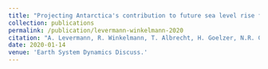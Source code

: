 ```yaml
---
title: "Projecting Antarctica's contribution to future sea level rise from basal ice-shelf melt using linear response functions of 16 ice sheet models (LARMIP-2)"
collection: publications
permalink: /publication/levermann-winkelmann-2020
citation: "A. Levermann, R. Winkelmann, T. Albrecht, H. Goelzer, N.R. Golledge, R. Greve, P. Huybrechts, J. Jordan, G. Leguy, D. Martin, M. Morlighem, F. Pattyn, D. Pollard, A. Quiquet, C. Rodehacke, H. Seroussi, J. Sutter, T. Zhang, J. Van Breedan, R. Calov, R. DeConto, Ch. Dumas, <b>J. Garbe</b>, G.H. Gudmundsson, M.J. Hoffman, A. Humbert, T. Kleiner, W. Lipscomb, M. Meinshausen, E. Ng, S.M.J. Nowicki, M. Perego, S.F. Price, F. Saito, N.J. Schlegel, S. Sun, R.S.W. van de Wal: <i>&quot;Projecting Antarctica's contribution to future sea level rise from basal ice-shelf melt using linear response functions of 16 ice sheet models (LARMIP-2)&quot;</i>, Earth System Dynamics Discuss., accepted (2020). DOI: <a href='https://doi.org/10.5194/esd-2019-23'>10.5194/esd-2019-23</a>"
date: 2020-01-14
venue: 'Earth System Dynamics Discuss.'
---
```


<!-- ## Abstract
The sea level contribution of the Antarctic ice sheet constitutes a large uncertainty in future sea level projections. Here we apply a linear response theory approach to 16 state-of-the-art ice sheet models to estimate the Antarctic ice sheet contribution from basal ice shelf melting within the 21st century. The purpose of this computation is to estimate the uncertainty that arises from large uncertainty in the external forcing that future warming may exert onto the ice sheet. While ice shelf melting is considered to be a major if not the largest perturbation of the ice sheet's flow into the ocean, the approach is neglecting a number of processes such as surface mass balance related contributions and mechanisms. In assuming linear response theory, we are able to capture complex temporal responses of the ice sheets, but we neglect any dampening or self-amplifying processes. This is particularly relevant in situations where an instability is dominating the ice loss. Results obtained here are thus relevant in particular wherever the ice loss is dominated by the forcing as opposed to an internal instability, for example in strong warming scenarios. In order to allow for comparison the methodology was chosen to be exactly the same as in an earlier study (Levermann et al., 2014), but with 16 instead of 5 ice sheet models. We include uncertainty in the atmospheric warming response to carbon emissions (full range of CMIP-5 climate model sensitivities), uncertainty in the oceanic transport to the Southern Ocean (obtained from the time-delayed and scaled oceanic subsurface warming in CMIP-5 models in relation to the global mean surface warming) and the observed range of responses of basal ice shelf melting to oceanic warming outside the ice shelf cavity. This uncertainty in basal ice shelf melting is then convoluted with the linear response functions of each of the 16 ice sheet models to obtain the ice flow response to the individual global warming path. The model median for the observational period from 1992 to 2017 is 9.6 mm with a likely range between 5.2 mm and 20.3 mm compared to the observed sea-level contribution from Antarctica of 7.4 mm with a standard deviation of 3.7 mm (Shepherd et al., 2018). For the so-called business-as-usual warming path, RCP-8.5, we obtain a median contribution of the Antarctic ice sheet to global mean sea-level rise within the 21st century of 17 cm with a likely range (66-percentile around the mean) between 9 cm and 36 cm and a very likely range (90-percentile around the mean) between 6 cm and 59 cm. For the RCP-2.6 warming path which will keep the global mean temperature below two degrees of global warming and is thus consistent with the Paris Climate Agreement yields a median of 13 cm of global mean sea-level contribution. The likely range for the RCP-2.6 scenario is between 7 cm and 25 cm and the very likely range is between 5 cm and 39 cm. The structural uncertainties in the method do not allow an interpretation of any higher uncertainty percentiles. We provide projections for the five Antarctic regions and for each model and each scenario, separately. The rate of sea level contribution is highest under the RCP-8.5 scenario. The maximum within the 21st century of the median value is 4 cm per decade with a likely range between 2 cm/dec and 8 cm/dec and a very likely range between 1 cm/dec and 13 cm/dec. -->